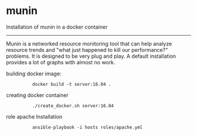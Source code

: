 # munin
Installation of munin in a docker container
___________________________________________
Munin is a networked resource monitoring tool that can help analyze resource trends and "what just happened to kill our performance?" problems. It is designed to be very plug and play. A default installation provides a lot of graphs with almost no work.



building docker image:

              docker build -t server:16.04 .


creating  docker container

              ./create_docker.sh server:16.04


role apache Installation

              ansible-playbook -i hosts roles/apache.yml
